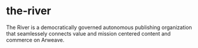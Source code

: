 # the-river
The River is a democratically governed autonomous publishing organization that seamlessely connects value and mission centered content and commerce on Arweave.
